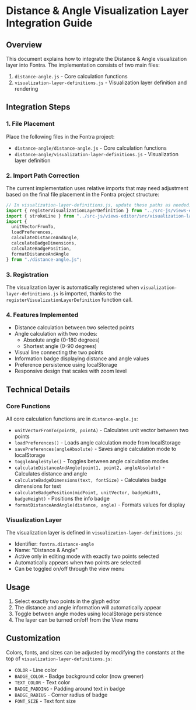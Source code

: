 # Distance & Angle Visualization Layer Integration Guide

## Overview
This document explains how to integrate the Distance & Angle visualization layer into Fontra. The implementation consists of two main files:
1. `distance-angle.js` - Core calculation functions
2. `visualization-layer-definitions.js` - Visualization layer definition and rendering

## Integration Steps

### 1. File Placement
Place the following files in the Fontra project:
- `distance-angle/distance-angle.js` - Core calculation functions
- `distance-angle/visualization-layer-definitions.js` - Visualization layer definition

### 2. Import Path Correction
The current implementation uses relative imports that may need adjustment based on the final file placement in the Fontra project structure:

```javascript
// In visualization-layer-definitions.js, update these paths as needed:
import { registerVisualizationLayerDefinition } from "../src-js/views-editor/src/visualization-layer-definitions.js";
import { strokeLine } from "../src-js/views-editor/src/visualization-layer-definitions.js";
import { 
  unitVectorFromTo, 
  loadPreferences, 
  calculateDistanceAndAngle, 
  calculateBadgeDimensions, 
  calculateBadgePosition, 
  formatDistanceAndAngle 
} from "./distance-angle.js";
```

### 3. Registration
The visualization layer is automatically registered when `visualization-layer-definitions.js` is imported, thanks to the `registerVisualizationLayerDefinition` function call.

### 4. Features Implemented
- Distance calculation between two selected points
- Angle calculation with two modes:
  - Absolute angle (0-180 degrees)
  - Shortest angle (0-90 degrees)
- Visual line connecting the two points
- Information badge displaying distance and angle values
- Preference persistence using localStorage
- Responsive design that scales with zoom level

## Technical Details

### Core Functions
All core calculation functions are in `distance-angle.js`:
- `unitVectorFromTo(pointB, pointA)` - Calculates unit vector between two points
- `loadPreferences()` - Loads angle calculation mode from localStorage
- `savePreferences(angleAbsolute)` - Saves angle calculation mode to localStorage
- `toggleAngleStyle()` - Toggles between angle calculation modes
- `calculateDistanceAndAngle(point1, point2, angleAbsolute)` - Calculates distance and angle
- `calculateBadgeDimensions(text, fontSize)` - Calculates badge dimensions for text
- `calculateBadgePosition(midPoint, unitVector, badgeWidth, badgeHeight)` - Positions the info badge
- `formatDistanceAndAngle(distance, angle)` - Formats values for display

### Visualization Layer
The visualization layer is defined in `visualization-layer-definitions.js`:
- Identifier: `fontra.distance-angle`
- Name: "Distance & Angle"
- Active only in editing mode with exactly two points selected
- Automatically appears when two points are selected
- Can be toggled on/off through the view menu

## Usage
1. Select exactly two points in the glyph editor
2. The distance and angle information will automatically appear
3. Toggle between angle modes using localStorage persistence
4. The layer can be turned on/off from the View menu

## Customization
Colors, fonts, and sizes can be adjusted by modifying the constants at the top of `visualization-layer-definitions.js`:
- `COLOR` - Line color
- `BADGE_COLOR` - Badge background color (now greener)
- `TEXT_COLOR` - Text color
- `BADGE_PADDING` - Padding around text in badge
- `BADGE_RADIUS` - Corner radius of badge
- `FONT_SIZE` - Text font size